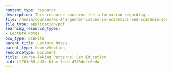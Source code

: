 ```yaml
---
content_type: resource
description: This resource contains the information regarding .
file: /media/courses/es-242-gender-issues-in-academics-and-academia-spring-2004/f1761e89dd7cb1aefecb4788defc6eda_MITES_242S04_ses3.pdf
file_type: application/pdf
learning_resource_types:
- Lecture Notes
ocw_type: OCWFile
parent_title: Lecture Notes
parent_type: CourseSection
resourcetype: Document
title: Course-Taking Patterns; Sex Education
uid: f1761e89-dd7c-b1ae-fecb-4788defc6eda
---
```


